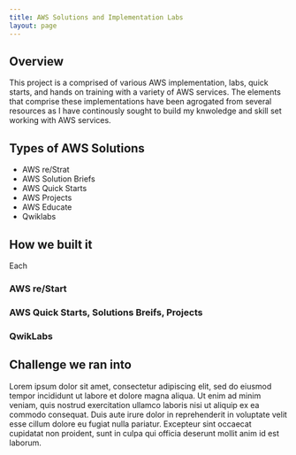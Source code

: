 ```yaml
---
title: AWS Solutions and Implementation Labs
layout: page
---
```


## Overview

This project is a comprised of various AWS implementation, labs, quick starts, and hands on training with a variety of AWS services. The elements that comprise these implementations have been agrogated from several resources as I have continously sought to build my knwoledge and skill set working with AWS services.

## Types of AWS Solutions

* AWS re/Strat  
* AWS Solution Briefs
* AWS Quick Starts 
* AWS Projects
* AWS Educate 
* Qwiklabs 

## How we built it

Each 

### AWS re/Start

### AWS Quick Starts, Solutions Breifs, Projects

### QwikLabs

## Challenge we ran into

Lorem ipsum dolor sit amet, consectetur adipiscing elit, sed do eiusmod tempor incididunt ut labore et dolore magna aliqua. Ut enim ad minim veniam, quis nostrud exercitation ullamco laboris nisi ut aliquip ex ea commodo consequat. Duis aute irure dolor in reprehenderit in voluptate velit esse cillum dolore eu fugiat nulla pariatur. Excepteur sint occaecat cupidatat non proident, sunt in culpa qui officia deserunt mollit anim id est laborum.